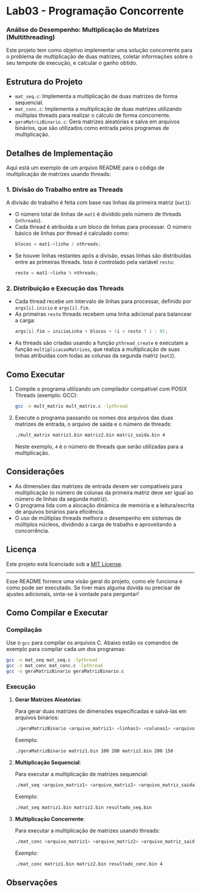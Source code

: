 # Lab03 - Programação Concorrente


### Análise do Desempenho: Multiplicação de Matrizes (Multithreading)

Este projeto tem como objetivo implementar uma solução concorrente para o problema de multiplicação de duas matrizes, coletar informações sobre o seu tempote de execução, e calcular o ganho obtido.


## Estrutura do Projeto

- `mat_seq.c`: Implementa a multiplicação de duas matrizes de forma sequencial.
- `mat_conc.c`: Implementa a multiplicação de duas matrizes utilizando múltiplas threads para realizar o cálculo de forma concorrente.
- `geraMatrizBinario.c`: Gera matrizes aleatórias e salva em arquivos binários, que são utilizados como entrada pelos programas de multiplicação.

## Detalhes de Implementação
Aqui está um exemplo de um arquivo README para o código de multiplicação de matrizes usando threads:

### 1. Divisão do Trabalho entre as Threads

A divisão do trabalho é feita com base nas linhas da primeira matriz (`mat1`):

- O número total de linhas de `mat1` é dividido pelo número de threads (`nthreads`).
- Cada thread é atribuída a um bloco de linhas para processar. O número básico de linhas por thread é calculado como:
  ```c
  blocos = mat1->linha / nthreads;
  ```
- Se houver linhas restantes após a divisão, essas linhas são distribuídas entre as primeiras threads. Isso é controlado pela variável `resto`:
  ```c
  resto = mat1->linha % nthreads;
  ```

### 2. Distribuição e Execução das Threads

- Cada thread recebe um intervalo de linhas para processar, definido por `args[i].inicio` e `args[i].fim`.
- As primeiras `resto` threads recebem uma linha adicional para balancear a carga:
  ```c
  args[i].fim = inicioLinha + blocos + (i < resto ? 1 : 0);
  ```
- As threads são criadas usando a função `pthread_create` e executam a função `multiplicacaoMatrizes`, que realiza a multiplicação de suas linhas atribuídas com todas as colunas da segunda matriz (`mat2`).

## Como Executar

1. Compile o programa utilizando um compilador compatível com POSIX Threads (exemplo: GCC):
   ```bash
   gcc -o mult_matrix mult_matrix.c -lpthread
   ```

2. Execute o programa passando os nomes dos arquivos das duas matrizes de entrada, o arquivo de saída e o número de threads:
   ```bash
   ./mult_matrix matriz1.bin matriz2.bin matriz_saida.bin 4
   ```

   Neste exemplo, `4` é o número de threads que serão utilizadas para a multiplicação.

## Considerações

- As dimensões das matrizes de entrada devem ser compatíveis para multiplicação (o número de colunas da primeira matriz deve ser igual ao número de linhas da segunda matriz).
- O programa lida com a alocação dinâmica de memória e a leitura/escrita de arquivos binários para eficiência.
- O uso de múltiplas threads melhora o desempenho em sistemas de múltiplos núcleos, dividindo a carga de trabalho e aproveitando a concorrência.

## Licença

Este projeto está licenciado sob a [MIT License](LICENSE).

---

Esse README fornece uma visão geral do projeto, como ele funciona e como pode ser executado. Se tiver mais alguma dúvida ou precisar de ajustes adicionais, sinta-se à vontade para perguntar!

## Como Compilar e Executar

### Compilação

Use o `gcc` para compilar os arquivos C. Abaixo estão os comandos de exemplo para compilar cada um dos programas:

```bash
gcc -o mat_seq mat_seq.c -lpthread
gcc -o mat_conc mat_conc.c -lpthread
gcc -o geraMatrizBinario geraMatrizBinario.c
```

### Execução

1. **Gerar Matrizes Aleatórias**:

   Para gerar duas matrizes de dimensões especificadas e salvá-las em arquivos binários:

   ```bash
   ./geraMatrizBinario <arquivo_matriz1> <linhas1> <colunas1> <arquivo_matriz2> <linhas2> <colunas2>
   ```

   Exemplo:

   ```bash
   ./geraMatrizBinario matriz1.bin 100 200 matriz2.bin 200 150
   ```

2. **Multiplicação Sequencial**:

   Para executar a multiplicação de matrizes sequencial:

   ```bash
   ./mat_seq <arquivo_matriz1> <arquivo_matriz2> <arquivo_matriz_saida>
   ```

   Exemplo:

   ```bash
   ./mat_seq matriz1.bin matriz2.bin resultado_seq.bin
   ```

3. **Multiplicação Concorrente**:

   Para executar a multiplicação de matrizes usando threads:

   ```bash
   ./mat_conc <arquivo_matriz1> <arquivo_matriz2> <arquivo_matriz_saida> <numero_de_threads>
   ```

   Exemplo:

   ```bash
   ./mat_conc matriz1.bin matriz2.bin resultado_conc.bin 4
   ```

## Observações
